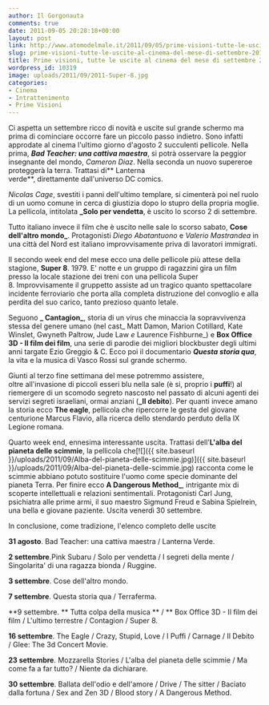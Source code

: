 ```yaml
---
author: Il Gorgonauta
comments: true
date: 2011-09-05 20:28:18+00:00
layout: post
link: http://www.atomodelmale.it/2011/09/05/prime-visioni-tutte-le-uscite-al-cinema-del-mese-di-settembre-2011/
slug: prime-visioni-tutte-le-uscite-al-cinema-del-mese-di-settembre-2011
title: Prime visioni, tutte le uscite al cinema del mese di settembre 2011.
wordpress_id: 10319
image: uploads/2011/09/2011-Super-8.jpg
categories:
- Cinema
- Intrattenimento
- Prime Visioni
---
```



Ci aspetta un settembre ricco di novità e uscite sul grande schermo ma prima di cominciare occorre fare un piccolo passo indietro. Sono infatti approdate al cinema l'ultimo giorno d'agosto 2 succulenti pellicole. Nella prima, **_Bad Teacher: una cattiva maestra_**, si potrà osservare la peggior insegnante del mondo, _Cameron Diaz_. Nella seconda un nuovo supereroe proteggerà la terra. Trattasi di** Lanterna verde**, direttamente dall'universo DC comics.

_Nicolas Cage_, svestiti i panni dell'ultimo templare, si cimenterà poi nel ruolo di un uomo comune in cerca di giustizia dopo lo stupro della propria moglie. La pellicola, intitolata **_Solo per vendetta**, è uscito lo scorso 2 di settembre.

Tutto italiano invece il film che è uscito nelle sale lo scorso sabato, **Cose dell'altro mondo_**. Protagonisti _Diego Abatantuono_ e _Valerio Mastrandea_ in una città del Nord est italiano improvvisamente priva di lavoratori immigrati.

Il secondo week end del mese ecco una delle pellicole più attese della stagione, **Super 8**. 1979. E' notte e un gruppo di ragazzini gira un film presso la locale stazione dei treni con una pellicola Super 8. Improvvisamente il gruppetto assiste ad un tragico quanto spettacolare incidente ferroviario che porta alla completa distruzione del convoglio e alla perdita del suo carico, tanto prezioso quanto letale.

Seguono **_ Cantagion_**, storia di un virus che minaccia la sopravvivenza stessa del genere umano (nel cast_ Matt Damon, Marion Cotillard, Kate Winslet, Gwyneth Paltrow, Jude Law _e_ Laurence Fishburne_) e **Box Office 3D - Il film dei film**, una serie di parodie dei migliori blockbuster degli ultimi anni targate Ezio Greggio & C. Ecco poi il documentario **_Questa storia qua_**, la vita e la musica di Vasco Rossi sul grande schermo.

Giunti al terzo fine settimana del mese potremmo assistere, oltre all'invasione di piccoli esseri blu nella sale (è si, proprio i **puffi**!) al riemergere di un scomodo segreto nascosto nel passato di alcuni agenti dei servizi segreti israeliani, ormai anziani (**_Il debito**). Per quanti invece amano la storia ecco **The eagle**, pellicola che ripercorre le gesta del giovane centurione Marcus Flavio, alla ricerca dello stendardo perduto della IX Legione romana.

Quarto week end, ennesima interessante uscita. Trattasi dell'**L'alba del pianeta delle scimmie**, la pellicola che[![]({{ site.baseurl }}/uploads/2011/09/Alba-del-pianeta-delle-scimmie.jpg)]({{ site.baseurl }}/uploads/2011/09/Alba-del-pianeta-delle-scimmie.jpg) racconta come le scimmie abbiano potuto sostituire l'uomo come specie dominante del pianeta Terra. Per finire ecco **A Dangerous Method_**, intrigante mix di scoperte intellettuali e relazioni sentimentali. Protagonisti Carl Jung, psichiatra alle prime armi, il suo maestro Sigmund Freud e Sabina Spielrein, una bella e giovane paziente. Uscita venerdì 30 settembre.

In conclusione, come tradizione, l'elenco completo delle uscite

**31 agosto**. Bad Teacher: una cattiva maestra / Lanterna Verde.

**2 settembre**.Pink Subaru / Solo per vendetta / I segreti della mente / Singolarita' di una ragazza bionda / Ruggine.

**3 settembre**. Cose dell'altro mondo.

**7 settembre**. Questa storia qua / Terraferma.

**9 settembre. ** Tutta colpa della musica ** / ** Box Office 3D - Il film dei film / L'ultimo terrestre / Contagion / Super 8.

**16 settembre**. The Eagle / Crazy, Stupid, Love / I Puffi / Carnage / Il Debito / Glee: The 3d Concert Movie.

**23 settembre**. Mozzarella Stories / L'alba del pianeta delle scimmie / Ma come fa a far tutto? / Niente da dichiarare.

**30 settembre**. Ballata dell'odio e dell'amore / Drive / The sitter / Baciato dalla fortuna / Sex and Zen 3D / Blood story / A Dangerous Method.
